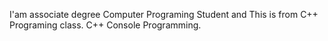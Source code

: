 I'am associate degree Computer Programing Student and This is from C++ Programing class. 
C++ Console Programming.
